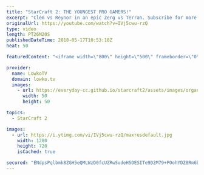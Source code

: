 ```yaml
---
title: "StarCraft 2: THE YOUNGEST PRO GAMERS!"
excerpt: "Clem vs Reynor in an epic Zerg vs Terran. Subscribe for more videos: http://lowko.tv/youtube Lurkers vs Terran: https://goo.gl/NQhSHd  A really fun match of Zerg versus Terran between the 15 year old Zerg player from Italy and the 16 year old Terran from France.  Support me on Patreon: http://www.patreon.com/lowkotv"
originalUrl: https://youtube.com/watch?v=IVj5cwu-rzQ
type: video
length: PT26M20S
publishedDateTime: 2018-05-17T10:53:18Z
heat: 50

featuredContent: "<iframe width=\"800\" height=\"500\" frameborder=\"0\" src=\"https://www.youtube.com/embed/IVj5cwu-rzQ\" allow=\"accelerometer; autoplay; encrypted-media; gyroscope; picture-in-picture\" allowfullscreen></iframe>"

provider:
  name: LowkoTV
  domain: lowko.tv
  images:
    - url: https://everyday-cc.github.io/starcraft2/assets/images/organizations/lowko.tv-50x50.jpg
      width: 50
      height: 50

topics:
  - StarCraft 2

images:
  - url: https://i.ytimg.com/vi/IVj5cwu-rzQ/maxresdefault.jpg
    width: 1280
    height: 720
    isCached: true

secured: "ENdpsPqlbmk8ZGH5eQMLWzD0fcUZRwSudeH5OESITe9D2M79+POohYDZ8Rm6boip4aD0sJyO8C/LLBh2HGnT6E4+B/n1aj+mTXycqF0iee+HTpFr+N7lKDT3HN69Z1aZfj9xSDjxAdVLOPi1+yW+RMeCmiYyHFRu8cJ9DJGWurVqP4HG9ukdECyfbOfbnupSLK4a/jg1wqUz9THiAa59xEh3ya6LFOubGXw3K/SQOcUZpkgq7j2N67y7AZes7pmK3AQBhiVqlyY2wHQS+qMpkcja/rxbjmyGpnI7ddhzKhBU5rn4pVgH5+m16xx08lMOP8pMryWXg/T+PnMiJu8Dxnka/4sv/TddJUtyugYVilWcwBEjJayUBEPUrIbMbX2UhShVo6/qqjX4EQ5ogr3gTsmq8YUuqFuPH60wsqR1HVg=;UW2H2SFyxfvrOFLtdmB/oQ=="
---
```


